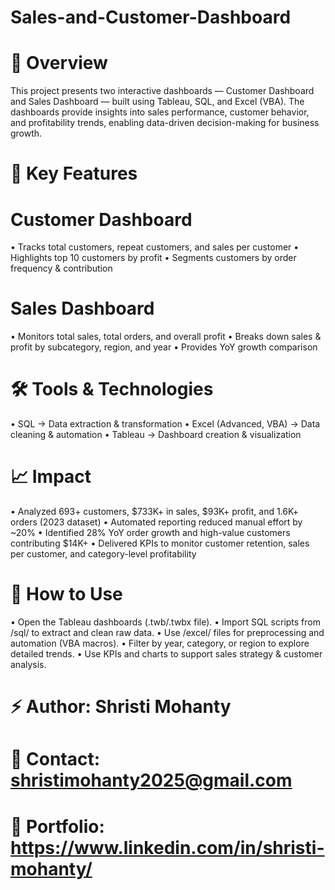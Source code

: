 # Sales-and-Customer-Dashboard

# 📌 Overview

This project presents two interactive dashboards — Customer Dashboard and Sales Dashboard — built using Tableau, SQL, and Excel (VBA).
The dashboards provide insights into sales performance, customer behavior, and profitability trends, enabling data-driven decision-making for business growth.

# 🔑 Key Features

# Customer Dashboard
•	Tracks total customers, repeat customers, and sales per customer
•	Highlights top 10 customers by profit
•	Segments customers by order frequency & contribution

# Sales Dashboard
•	Monitors total sales, total orders, and overall profit
•	Breaks down sales & profit by subcategory, region, and year
•	Provides YoY growth comparison

# 🛠️ Tools & Technologies

•	SQL → Data extraction & transformation
•	Excel (Advanced, VBA) → Data cleaning & automation
•	Tableau → Dashboard creation & visualization

# 📈 Impact

•	Analyzed 693+ customers, $733K+ in sales, $93K+ profit, and 1.6K+ orders (2023 dataset)
•	Automated reporting reduced manual effort by ~20%
•	Identified 28% YoY order growth and high-value customers contributing $14K+
•	Delivered KPIs to monitor customer retention, sales per customer, and category-level profitability

# 🚀 How to Use

•	Open the Tableau dashboards (.twb/.twbx file).
•	Import SQL scripts from /sql/ to extract and clean raw data.
•	Use /excel/ files for preprocessing and automation (VBA macros).
•	Filter by year, category, or region to explore detailed trends.
•	Use KPIs and charts to support sales strategy & customer analysis.

# ⚡ Author: Shristi Mohanty
# 📧 Contact: shristimohanty2025@gmail.com
# 🔗 Portfolio: https://www.linkedin.com/in/shristi-mohanty/

